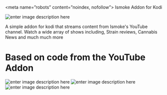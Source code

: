 <meta name=”robots” content=”noindex, nofollow”>
Ismoke Addon for Kodi

![enter image description here](http://www.ismokemag.co.uk/wp-content/uploads/2017/02/logo-retina.png)

A simple addon for kodi that streams content from Ismoke's YouTube channel. Watch a wide array of shows including, Strain reviews, Cannabis News and much much more 

Based on code from the YouTube Addon
==========================
![enter image description here](http://www.ismokemag.co.uk/wp-content/uploads/2017/09/screen-grab-13.jpg)
![enter image description here](http://www.ismokemag.co.uk/wp-content/uploads/2017/09/Girl-Scout-Cookies-10.jpg) 
![enter image description here](http://www.ismokemag.co.uk/wp-content/uploads/2017/09/gg4-organic-18.jpg)
